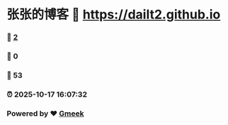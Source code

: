 # 张张的博客 :link: https://dailt2.github.io 
### :page_facing_up: [2](https://dailt2.github.io/tag.html) 
### :speech_balloon: 0 
### :hibiscus: 53 
### :alarm_clock: 2025-10-17 16:07:32 
### Powered by :heart: [Gmeek](https://github.com/Meekdai/Gmeek)
